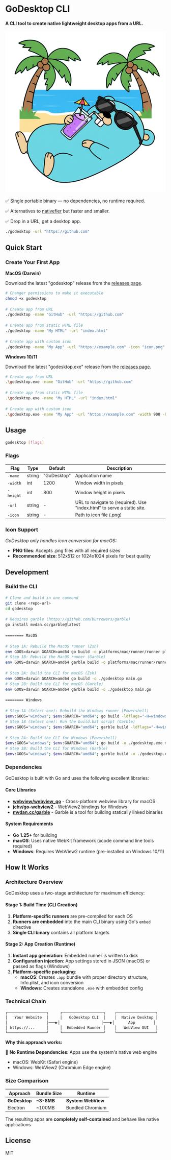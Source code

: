 # GoDesktop CLI

#### A CLI tool to create native lightweight desktop apps from a URL.

![GoDesktop](platforms/mac/icon.png)

✅ Single portable binary — no dependencies, no runtime required.

✅ Alternatives to [nativefier](https://github.com/nativefier/nativefier) but faster and smaller.

✅ Drop in a URL, get a desktop app.

```bash
./godesktop -url "https://github.com"
```

## Quick Start

### Create Your First App

**MacOS (Darwin)**

Download the latest "godesktop" release from the [releases page](https://github.com/louisho5/godesktop/releases).

```bash
# Changer permissions to make it executable
chmod +x godesktop

# Create app from URL
./godesktop -name "GitHub" -url "https://github.com"

# Create app from static HTML file
./godesktop -name "My HTML" -url "index.html"

# Create app with custom icon
./godesktop -name "My App" -url "https://example.com" -icon "icon.png" -width 900 -height 700
```

**Windows 10/11**

Download the latest "godesktop.exe" release from the [releases page](https://github.com/louisho5/godesktop/releases).

```bash
# Create app from URL
.\godesktop.exe -name "GitHub" -url "https://github.com"

# Create app from static HTML file
.\godesktop.exe -name "My HTML" -url "index.html"

# Create app with custom icon
.\godesktop.exe -name "My App" -url "https://example.com" -width 900 -height 700
```

## Usage

```bash
godesktop [flags]
```

### Flags

| Flag | Type | Default | Description |
|------|------|---------|-------------|
| `-name` | string | "GoDesktop" | Application name |
| `-width` | int | 1200 | Window width in pixels |
| `-height` | int | 800 | Window height in pixels |
| `-url` | string | - | URL to navigate to (required). Use "index.html" to serve a static site. |
| `-icon` | string | - | Path to icon file (.png) |

### Icon Support

*GoDesktop only handles icon conversion for macOS:*

- **PNG files**: Accepts .png files with all required sizes
- **Recommended size**: 512x512 or 1024x1024 pixels for best quality


## Development

### Build the CLI

```bash
# Clone and build in one command
git clone <repo-url>
cd godesktop

# Requires garble (https://github.com/burrowers/garble)
go install mvdan.cc/garble@latest

======== MacOS

# Step 1A: Rebuild the MacOS runner (Zsh)
env GOOS=darwin GOARCH=amd64 go build -o platforms/mac/runner/runner platforms/mac/runner/runner.go
# Step 1B: Rebuild the MacOS runner (Garble)
env GOOS=darwin GOARCH=amd64 garble build -o platforms/mac/runner/runner platforms/mac/runner/runner.go

# Step 2A: Build the CLI for macOS (Zsh)
env GOOS=darwin GOARCH=amd64 go build -o ./godesktop main.go
# Step 2B: Build the CLI for macOS (Garble)
env GOOS=darwin GOARCH=amd64 garble build -o ./godesktop main.go

======== Windows

# Step 1A (Select one): Rebuild the Windows runner (Powershell)
$env:GOOS="windows"; $env:GOARCH="amd64"; go build -ldflags="-H=windowsgui -s -w" -o platforms/windows/runner/runner.exe platforms/windows/runner/runner.go
# Step 1B (Select one): Run the build.bat script (Garble)
$env:GOOS="windows"; $env:GOARCH="amd64"; garble build -ldflags="-H=windowsgui -s -w" -o platforms/windows/runner/runner.exe platforms/windows/runner/runner.go

# Step 2A: Build the CLI for Windows (Powershell)
$env:GOOS="windows"; $env:GOARCH="amd64"; go build -o ./godesktop.exe main.go
# Step 3B: Build the CLI for Windows (Garble)
$env:GOOS="windows"; $env:GOARCH="amd64"; garble build -o ./godesktop.exe main.go
```

### Dependencies

GoDesktop is built with Go and uses the following excellent libraries:

#### Core Libraries
- **[webview/webview_go](https://github.com/webview/webview_go)** - Cross-platform webview library for macOS
- **[jchv/go-webview2](https://github.com/jchv/go-webview2)** - WebView2 bindings for Windows
- **[mvdan.cc/garble](https://github.com/burrowers/garble)** - Garble is a tool for building statically linked binaries

#### System Requirements
- **Go 1.25+** for building
- **macOS**: Uses native WebKit framework (xcode command line tools required)
- **Windows**: Requires WebView2 runtime (pre-installed on Windows 10/11)

## How It Works

### Architecture Overview

GoDesktop uses a two-stage architecture for maximum efficiency:

#### Stage 1: Build Time (CLI Creation)
1. **Platform-specific runners** are pre-compiled for each OS
2. **Runners are embedded** into the main CLI binary using Go's `embed` directive
3. **Single CLI binary** contains all platform targets

#### Stage 2: App Creation (Runtime)
1. **Instant app generation**: Embedded runner is written to disk
2. **Configuration injection**: App settings stored in JSON (macOS) or passed as flags (Windows)
3. **Platform-specific packaging**:
   - **macOS**: Creates `.app` bundle with proper directory structure, Info.plist, and icon conversion
   - **Windows**: Creates standalone `.exe` with embedded config


### Technical Chain

```
┌─────────────────┐     ┌──────────────────┐    ┌─────────────────┐
│   Your Website  │     │   GoDesktop CLI  │    │  Native Desktop │
│                 │───▶│                  │───▶│      App        │
│ https://...     │     │  Embedded Runner │    │   WebView GUI   │
└─────────────────┘     └──────────────────┘    └─────────────────┘
```

**Why this approach works:**

🎯 **No Runtime Dependencies**: Apps use the system's native web engine
- macOS: WebKit (Safari engine)
- Windows: WebView2 (Chromium Edge engine)


### Size Comparison

| Approach | Bundle Size | Runtime |
|----------|-------------|---------|
| **GoDesktop** | **~3-8MB** | **System WebView** |
| Electron | ~100MB | Bundled Chromium |

The resulting apps are **completely self-contained** and behave like native applications

## License
MIT
